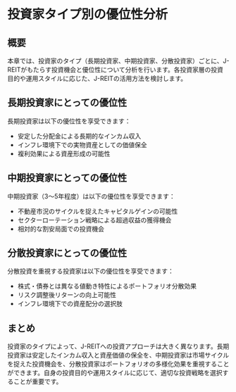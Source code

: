 # 投資家タイプ別の優位性分析

## 概要

本章では、投資家のタイプ（長期投資家、中期投資家、分散投資家）ごとに、J-REITがもたらす投資機会と優位性について分析を行います。各投資家層の投資目的や運用スタイルに応じた、J-REITの活用方法を検討します。

## 長期投資家にとっての優位性

長期投資家は以下の優位性を享受できます：

- 安定した分配金による長期的なインカム収入
- インフレ環境下での実物資産としての価値保全
- 複利効果による資産形成の可能性

## 中期投資家にとっての優位性

中期投資家（3〜5年程度）は以下の優位性を享受できます：

- 不動産市況のサイクルを捉えたキャピタルゲインの可能性
- セクターローテーション戦略による超過収益の獲得機会
- 相対的な割安局面での投資機会

## 分散投資家にとっての優位性

分散投資を重視する投資家は以下の優位性を享受できます：

- 株式・債券とは異なる値動き特性によるポートフォリオ分散効果
- リスク調整後リターンの向上可能性
- インフレ環境下での資産配分の選択肢

## まとめ

投資家のタイプによって、J-REITへの投資アプローチは大きく異なります。長期投資家は安定したインカム収入と資産価値の保全を、中期投資家は市場サイクルを捉えた投資機会を、分散投資家はポートフォリオの多様化効果を重視することができます。自身の投資目的や運用スタイルに応じて、適切な投資戦略を選択することが重要です。 